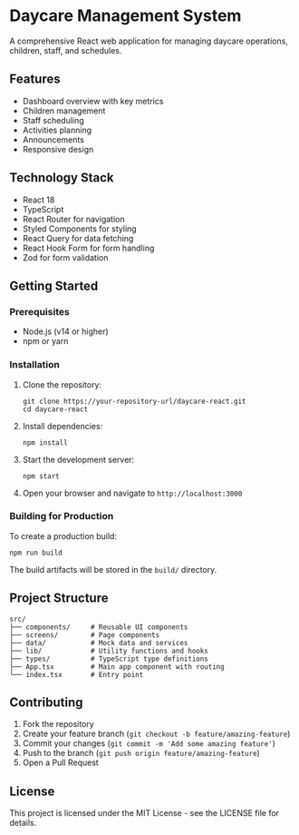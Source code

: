 # Daycare Management System

A comprehensive React web application for managing daycare operations, children, staff, and schedules.

## Features

- Dashboard overview with key metrics
- Children management
- Staff scheduling
- Activities planning
- Announcements
- Responsive design

## Technology Stack

- React 18
- TypeScript
- React Router for navigation
- Styled Components for styling
- React Query for data fetching
- React Hook Form for form handling
- Zod for form validation

## Getting Started

### Prerequisites

- Node.js (v14 or higher)
- npm or yarn

### Installation

1. Clone the repository:
   ```
   git clone https://your-repository-url/daycare-react.git
   cd daycare-react
   ```

2. Install dependencies:
   ```
   npm install
   ```

3. Start the development server:
   ```
   npm start
   ```

4. Open your browser and navigate to `http://localhost:3000`

### Building for Production

To create a production build:

```
npm run build
```

The build artifacts will be stored in the `build/` directory.

## Project Structure

```
src/
├── components/     # Reusable UI components
├── screens/        # Page components
├── data/           # Mock data and services
├── lib/            # Utility functions and hooks
├── types/          # TypeScript type definitions
├── App.tsx         # Main app component with routing
└── index.tsx       # Entry point
```

## Contributing

1. Fork the repository
2. Create your feature branch (`git checkout -b feature/amazing-feature`)
3. Commit your changes (`git commit -m 'Add some amazing feature'`)
4. Push to the branch (`git push origin feature/amazing-feature`)
5. Open a Pull Request

## License

This project is licensed under the MIT License - see the LICENSE file for details.